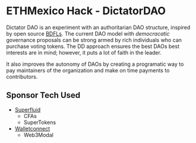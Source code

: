 # ETHMexico Hack - DictatorDAO

Dictator DAO is an experiment with an authoritarian DAO structure, inspired by open source [BDFLs](https://en.wikipedia.org/wiki/Benevolent_dictator_for_life). The current DAO model with _democracatic_ governance proposals can be strong armed by rich individuals who can purchase voting tokens. The DD approach ensures the best DAOs best interests are in mind; however, it puts a lot of faith in the leader.

It also improves the autonomy of DAOs by creating a programatic way to pay maintainers of the organization and make on time payments to contributors.

## Sponsor Tech Used

- [Superfluid](https://docs.superfluid.finance/superfluid/)
    - CFAs
    - SuperTokens
- [Walletconnect](https://docs.walletconnect.com/)
    - Web3Modal
